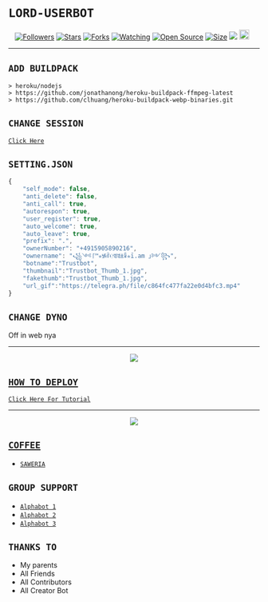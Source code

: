 # ```LORD-USERBOT```
<p align="center">
<a href="https://github.com/zeeoneofc/followers"><img title="Followers" src="https://img.shields.io/github/followers/zeeoneofc?color=red&style=flat-square"></a>
<a href="https://github.com/zeeoneofc/LordUserb0t3/stargazers/"><img title="Stars" src="https://img.shields.io/github/stars/zeeoneofc/LordUserb0t3?color=blue&style=flat-square"></a>
<a href="https://github.com/zeeoneofc/LordUserb0t3/network/members"><img title="Forks" src="https://img.shields.io/github/forks/zeeoneofc/LordUserb0t3?color=red&style=flat-square"></a>
<a href="https://github.com/zeeoneofc/LordUserb0t3/watchers"><img title="Watching" src="https://img.shields.io/github/watchers/zeeoneofc/LordUserb0t3?label=Watchers&color=blue&style=flat-square"></a>
<a href="https://github.com/zeeoneofc/LordUserb0t3"><img title="Open Source" src="https://badges.frapsoft.com/os/v2/open-source.svg?v=103"></a>
<a href="https://github.com/zeeoneofc/LordUserb0t3/"><img title="Size" src="https://img.shields.io/github/repo-size/zeeoneofc/Alphabot7?style=flat-square&color=green"></a>
<a href="https://hits.seeyoufarm.com"><img src="https://hits.seeyoufarm.com/api/count/incr/badge.svg?url=https%3A%2F%2Fgithub.com%2Fzeeoneofc%2FLordUserb0t3&count_bg=%2379C83D&title_bg=%23555555&icon=probot.svg&icon_color=%2300FF6D&title=hits&edge_flat=false"/></a>
<a href="https://github.com/zeeoneofc/LordUserb0t3/graphs/commit-activity"><img height="20" src="https://img.shields.io/badge/Maintained%3F-yes-green.svg"></a>&nbsp;&nbsp;
</p>
<p align='center'>
    </p>

-------

## `ADD BUILDPACK`

```
> heroku/nodejs
> https://github.com/jonathanong/heroku-buildpack-ffmpeg-latest
> https://github.com/clhuang/heroku-buildpack-webp-binaries.git
```

## `CHANGE SESSION`

[`Click Here`](https://github.com/gameproarmy/LordUserb0t3/blob/master/session.json#L1)

## `SETTING.JSON`

```ts
{
    "self_mode": false,
    "anti_delete": false,
    "anti_call": true,
    "autorespon": true,
    "user_register": true,
    "auto_welcome": true,
    "auto_leave": true,
	"prefix": ".",
	"ownerNumber": "+4915905890216",
	"ownername": "꧁༺「™✯࿗ꌛ℮ꁣꁣꊛꈛ✯ī.am 」༻꧂⁩",
	"botname":"Trustbot",
	"thumbnail":"Trustbot_Thumb_1.jpg",
	"fakethumb":"Trustbot_Thumb_1.jpg",
	"url_gif":"https://telegra.ph/file/c864fc477fa22e0d4bfc3.mp4"
}
```
## `CHANGE DYNO`

Off in web nya

----------

<p align="center">
  <a href="https://youtu.be/_CP2_1Yqauo"><img src="https://a.top4top.io/p_20888ybra1.jpg" />
</p>

## ```HOW TO DEPLOY```

[`Click Here For Tutorial`](https://youtu.be/5HgB__wARjM)<br>

----------

<p align="center">
  <a href="https://youtu.be/_CP2_1Yqauo"><img src="https://a.top4top.io/p_2081imvxm1.jpg" />
</p>


## ```COFFEE```

- [`SAWERIA`](https://saweria.co/zeeoneofc)

## ```GROUP SUPPORT```

- [`Alphabot 1`](https://chat.whatsapp.com/EU890BcXjyBDkNaUT5WmYV)
- [`Alphabot 2`](https://chat.whatsapp.com/E8NExJwIbhBJYzssfqJNsE)
- [`Alphabot 3`](https://chat.whatsapp.com/KCSqHTky1apG7ApePsfiPy)

## `THANKS TO`

- My parents
- All Friends
- All Contributors
- All Creator Bot
